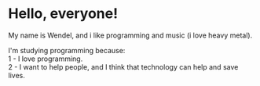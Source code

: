 # Hello, everyone!
My name is Wendel, and i like programming and music (i love heavy metal).

I'm studying programming because:\
1 - I love programming.\
2 - I want to help people, and I think that technology can help and save lives.


